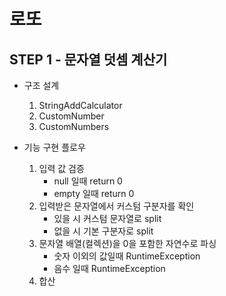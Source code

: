 # 로또
## STEP 1 - 문자열 덧셈 계산기
* 구조 설계
  1. StringAddCalculator
  2. CustomNumber
  3. CustomNumbers
  
* 기능 구현 플로우
  1. 입력 값 검증
       * null 일때 return 0
       * empty 일때 return 0
  1. 입력받은 문자열에서 커스텀 구분자를 확인
     * 있을 시 커스텀 문자열로 split
     * 없을 시 기본 구분자로 split
  3. 문자열 배열(컬렉션)을 0을 포함한 자연수로 파싱
     * 숫자 이외의 값일때 RuntimeException
     * 음수 일때 RuntimeException
  4. 합산